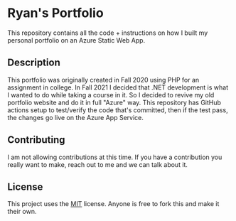 # Ryan's Portfolio
This repository contains all the code + instructions on how I built my personal portfolio on an Azure Static Web App.

## Description
This portfolio was originally created in Fall 2020 using PHP for an assignment in college. In Fall 2021 I decided that .NET development is what I wanted to do while taking a course in it. So I decided to revive my old portfolio website and do it in full "Azure" way. This repository has GitHub actions setup to test/verify the code that's committed, then if the test pass, the changes go live on the Azure App Service.

## Contributing
I am not allowing contributions at this time. If you have a contribution you really want to make, reach out to me and we can talk about it.

## License
This project uses the [MIT](LICENSE) license. Anyone is free to fork this and make it their own.
